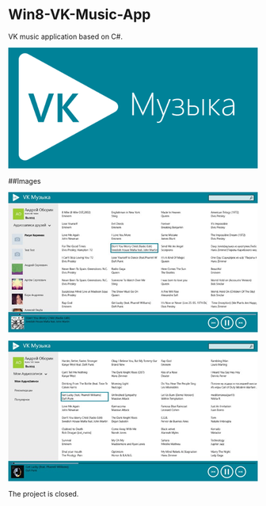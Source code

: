 # Win8-VK-Music-App
VK music application based on C#.

![alt tag](https://github.com/CoderINusE/Win8-VK-Music-App/blob/Second/VK_Music/Assets/SplashScreen.scale-100.png?raw=true)

##Images

![alt tag](https://github.com/CoderINusE/Win8-VK-Music-App/blob/Second/VK_Music/Assets/1.jpg?raw=true)

![alt tag](https://github.com/CoderINusE/Win8-VK-Music-App/blob/Second/VK_Music/Assets/2.jpg?raw=true)

The project is closed.

